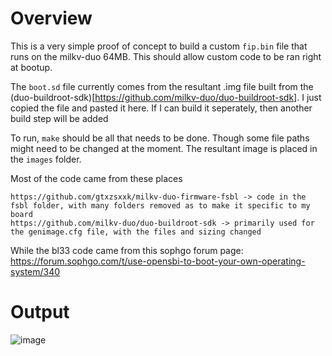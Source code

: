 # Overview
This is a very simple proof of concept to build a custom `fip.bin` file that runs on the milkv-duo 64MB. 
This should allow custom code to be ran right at bootup.

The `boot.sd` file currently comes from the resultant .img file built from the (duo-buildroot-sdk)[https://github.com/milkv-duo/duo-buildroot-sdk]. 
I just copied the file and pasted it here. If I can build it seperately, then another build step will be added

To run, `make` should be all that needs to be done. Though some file paths might need to be changed at the moment. The resultant image is placed in the `images` folder.

Most of the code came from these places
```
https://github.com/gtxzsxxk/milkv-duo-firmware-fsbl -> code in the fsbl folder, with many folders removed as to make it specific to my board
https://github.com/milkv-duo/duo-buildroot-sdk -> primarily used for the genimage.cfg file, with the files and sizing changed
```
While the bl33 code came from this sophgo forum page: https://forum.sophgo.com/t/use-opensbi-to-boot-your-own-operating-system/340


# Output
![image](https://github.com/user-attachments/assets/b9049799-ed5b-4612-b94b-12cbf33e1b92)
